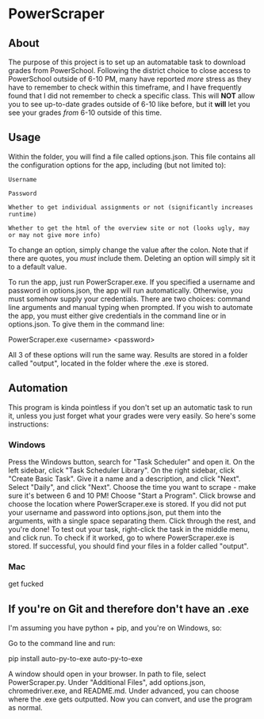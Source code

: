 # PowerScraper

## About

The purpose of this project is to set up an automatable task to download grades from PowerSchool.
Following the district choice to close access to PowerSchool outside of 6-10 PM, many have reported
*more* stress as they have to remember to check within this timeframe, and I have frequently found
that I did not remember to check a specific class. This will **NOT** allow you to see up-to-date
grades outside of 6-10 like before, but it **will** let you see your grades *from* 6-10 outside
of this time.

## Usage

Within the folder, you will find a file called options.json. This file contains all the
configuration options for the app, including (but not limited to):
    
    Username
    
    Password
    
    Whether to get individual assignments or not (significantly increases runtime)
    
    Whether to get the html of the overview site or not (looks ugly, may or may not give more info)

    
To change an option, simply change the value after the colon. Note that if there are quotes, you
*must* include them. Deleting an option will simply sit it to a default value.

To run the app, just run PowerScraper.exe. If you specified a username and password in options.json,
the app will run automatically. Otherwise, you must somehow supply your credentials. There are two choices:
command line arguments and manual typing when prompted. If you wish to automate the app, you must either 
give credentials in the command line or in options.json. To give them in the command line:

PowerScraper.exe \<username\> \<password\>

All 3 of these options will run the same way.
Results are stored in a folder called "output", located in the folder where the .exe is stored.

## Automation

This program is kinda pointless if you don't set up an automatic task to run it, unless you just
forget what your grades were very easily. So here's some instructions:

### Windows

Press the Windows button, search for "Task Scheduler" and open it.
On the left sidebar, click "Task Scheduler Library".
On the right sidebar, click "Create Basic Task".
Give it a name and a description, and click "Next".
Select "Daily", and click "Next".
Choose the time you want to scrape - make sure it's between 6 and 10 PM!
Choose "Start a Program".
Click browse and choose the location where PowerScraper.exe is stored.
If you did not put your username and password into options.json, put them into
the arguments, with a single space separating them.
Click through the rest, and you're done!
To test out your task, right-click the task in the middle menu, and click run.
To check if it worked, go to where PowerScraper.exe is stored. If successful, you
should find your files in a folder called "output".

### Mac

get fucked

## If you're on Git and therefore don't have an .exe

I'm assuming you have python + pip, and you're on Windows, so:

Go to the command line and run:

pip install auto-py-to-exe
auto-py-to-exe

A window should open in your browser. In path to file, select PowerScraper.py.
Under "Additional Files", add options.json, chromedriver.exe, and README.md.
Under advanced, you can choose where the .exe gets outputted.
Now you can convert, and use the program as normal.